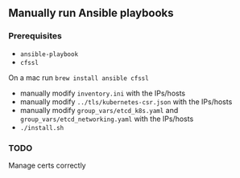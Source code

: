 ## Manually run Ansible playbooks
### Prerequisites
* `ansible-playbook`
* `cfssl`

On a mac run `brew install ansible cfssl`
* manually modify `inventory.ini` with the IPs/hosts
* manually modify `../tls/kubernetes-csr.json` with the IPs/hosts
* manually modify `group_vars/etcd_k8s.yaml` and `group_vars/etcd_networking.yaml` with the IPs/hosts
* `./install.sh`

### TODO
Manage certs correctly
